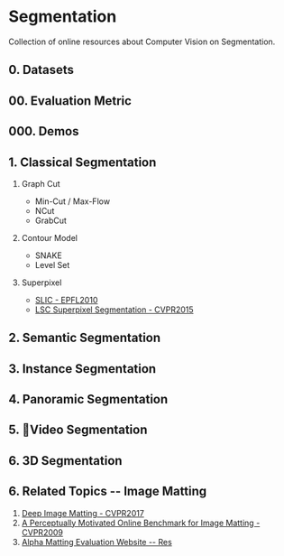# Segmentation 
Collection of online resources about Computer Vision on Segmentation.

## 0. Datasets

## 00. Evaluation Metric

## 000. Demos

## 1. Classical Segmentation

1. Graph Cut
   - Min-Cut / Max-Flow
   - NCut
   - GrabCut
2. Contour Model
   - SNAKE
   - Level Set
  
3. Superpixel
   - [SLIC - EPFL2010](http://www.kev-smith.com/papers/SLIC_Superpixels.pdf)
   - [LSC Superpixel Segmentation - CVPR2015](https://www.cv-foundation.org/openaccess/content_cvpr_2015/papers/Li_Superpixel_Segmentation_Using_2015_CVPR_paper.pdf)

## 2. Semantic Segmentation

## 3. Instance Segmentation

## 4. Panoramic Segmentation

## 5. Video Segmentation

## 6. 3D Segmentation

## 6. Related Topics -- Image Matting

1. [Deep Image Matting - CVPR2017](https://arxiv.org/pdf/1703.03872.pdf)
2. [A Perceptually Motivated Online Benchmark for Image Matting - CVPR2009](https://publik.tuwien.ac.at/files/PubDat_180666.pdf)
3. [Alpha Matting Evaluation Website -- Res](http://www.alphamatting.com/index.html)



